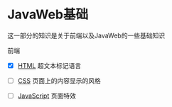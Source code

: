 # JavaWeb基础

这一部分的知识是关于前端以及JavaWeb的一些基础知识

前端

* [x] [HTML](notes/HTML.md) 超文本标记语言
* [ ] [CSS](notes/css.md) 页面上的内容显示的风格
* [ ] [JavaScript](notes/JavaScript.md) 页面特效




